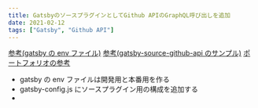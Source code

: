 ```yaml
---
title: GatsbyのソースプラグインとしてGithub APIのGraphQL呼び出しを追加
date: 2021-02-12
tags: ["Gatsby", "Github API"]
---
```


[参考(gatsby の env ファイル)](https://blog.mmmcorp.co.jp/blog/2019/10/04/gatsby_environment/)
[参考(gatsby-source-github-api のサンプル)](https://github.com/ldd/gatsby-starter-github-portfolio)
[ポートフォリオの参考](https://blog.kentarom.com/how-to-build-the-portfolio-for-lazy-person/)

- gatsby の env ファイルは開発用と本番用を作る
- gatsby-config.js にソースプラグイン用の構成を追加する
-
